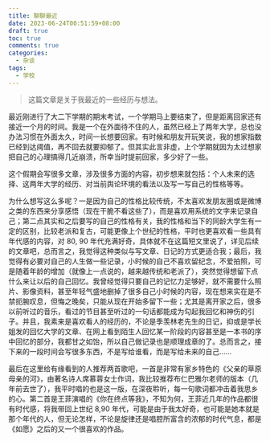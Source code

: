 ```yaml
---
title: 聊聊最近
date: 2023-06-24T00:51:59+08:00
draft: true
toc: true
comments: true
categories:
  - 杂谈
tags:
  - 学校
---
```


> 这篇文章是关于我最近的一些经历与想法。

<!--more-->

最近刚进行了大二下学期的期末考试，一个学期马上要结束了，但是距离回家还有接近一个月的时间。我是一个在外面待不住的人，虽然已经上了两年大学，总也没办法习惯在外面太久，时间一长想要回家。有时候和朋友开玩笑说，我的想家指数已经到达阈值，再不回去就要抑郁了。但其实此言非虚，上个学期就因为太过想家把自己的心理搞得几近崩溃，所幸当时提前回家，多少好了一些。

这个假期会写很多文章，涉及很多方面的内容，初步想来就包括：个人未来的选择、这两年大学的经历、对当前舆论环境的看法以及写一写自己的性格等等。

为什么想写这么多呢？一是因为自己的性格比较传统，不太喜欢发朋友圈或是微博之类的东西来分享感悟（现在干脆不看这些了），而是喜欢用系统的文字来记录自己；第二点其实和之后要写的自己的性格有关，我的性格和当下的同龄大学生有一定的区别，比较老派和复古，可能更像上个世纪的性格，平时也更喜欢看一些具有年代感的内容，对 80, 90 年代充满好奇，具体就不在这篇短文里说了，详见后续的文章吧，总而言之，我觉得这种类似与写文章、日记的方式更适合我；最后，我觉得有必要对自己的人生做一些记录，小时候的自己不喜欢留纪念，不爱拍照，可是随着年龄的增加（就像上一点说的，越来越传统和老派了），突然觉得想留下点什么来让以后的自己回忆。我曾经觉得只要自己的记忆力足够好，就不需要什么照片、影像资料，甚至年轻气盛地删掉了很多自己小时候的内容，现在想来实在是不禁扼腕叹息，但悔之晚矣，只能从现在开始多留下一些；尤其是离开家之后，很多以前听过的音乐，看过的节目甚至听过的一句话都能成为勾起我回忆和神伤的引子。并且，我素来是喜欢看人的经历的，不论是季羡林老先生的日记，抑或是学长姐发的回忆大学的文章、在网上看到陌生人回忆某一阶段的内容甚至是一本书的序中回忆的部分，我都甘之如饴，所以自己做记录也是顺理成章的了。总而言之，接下来的一段时间会写很多东西，不是写给谁看，而是写给未来的自己……

最后在这里给有缘看到的人推荐两首歌吧，一首是非常有家乡特色的《父亲的草原母亲的河》，由著名诗人席慕蓉女士作词，我比较推荐布仁巴雅尔老师的版本（几年前去世了），我平时唱的也是这一版，在深夜聆听，每一句歌词都冲击着我思乡的心。第二首是王菲演唱的《你在终点等我》，不知为何，王菲近几年的作品都很有时代感，将我带回上世纪 8,90 年代，可能是由于我太好奇，也可能是她本就是那个年代的人，但无论怎样，不论是旋律还是唱腔所富含的浓郁的时代气息，都是《如愿》之后的又一个很喜欢的作品。
